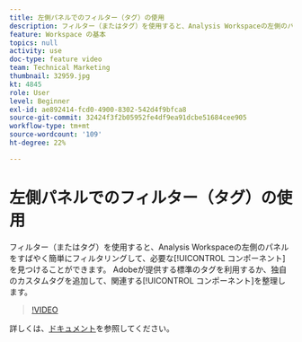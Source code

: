 ```yaml
---
title: 左側パネルでのフィルター（タグ）の使用
description: フィルター（またはタグ）を使用すると、Analysis Workspaceの左側のパネルをフィルタリングして、必要なコンポーネントを見つけることができます。 Adobeが提供する標準のタグを利用するか、独自のカスタムタグを追加して関連コンポーネントを整理します。
feature: Workspace の基本
topics: null
activity: use
doc-type: feature video
team: Technical Marketing
thumbnail: 32959.jpg
kt: 4845
role: User
level: Beginner
exl-id: ae892414-fcd0-4900-8302-542d4f9bfca8
source-git-commit: 32424f3f2b05952fe4df9ea91dcbe51684cee905
workflow-type: tm+mt
source-wordcount: '109'
ht-degree: 22%

---
```


# 左側パネルでのフィルター（タグ）の使用

フィルター（またはタグ）を使用すると、Analysis Workspaceの左側のパネルをすばやく簡単にフィルタリングして、必要な[!UICONTROL コンポーネント]を見つけることができます。 Adobeが提供する標準のタグを利用するか、独自のカスタムタグを追加して、関連する[!UICONTROL コンポーネント]を整理します。

>[!VIDEO](https://video.tv.adobe.com/v/32959/?quality=12)

詳しくは、[ドキュメント](https://docs.adobe.com/content/help/ja-JP/analytics/analyze/analysis-workspace/home.html)を参照してください。
